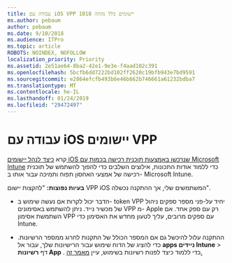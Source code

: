 ```yaml
---
title: עבודה עם iOS VPP יישומים כלל מזהה 1018
ms.author: pebaum
author: pebaum
ms.date: 9/10/2018
ms.audience: ITPro
ms.topic: article
ROBOTS: NOINDEX, NOFOLLOW
localization_priority: Priority
ms.assetid: 2e51ae64-8ba2-42e1-9e3e-f4aad102c391
ms.openlocfilehash: 5bcfb6dd7222bd102ff2620c19bfb943e7bd9591
ms.sourcegitcommit: e2864efcfb493b6e46b662b746661a61232bdba7
ms.translationtype: MT
ms.contentlocale: he-IL
ms.lasthandoff: 01/24/2019
ms.locfileid: "29472497"
---
```

# <a name="working-with-ios-vpp-applications"></a>עבודה עם iOS יישומים VPP

קרא [כיצד לנהל יישומים iOS שנרכשו באמצעות תוכנית רכישה בכמות עם Microsoft Intune](https://docs.microsoft.com/intune/vpp-apps-ios) כדי ללמוד אודות התכונות, אילוצים השלבים כדי להפוך להשתמש של תוכנית רכישה של אמצעי האחסון תפוח ותמיכה עבור אותו ב- Microsoft Intune. 
  
 **בעיות נפוצות:** "להקצות יישום VPP iOS המשתמשים שלי, אך ההתקנה נכשלה". 
  
- הדבר יכול לקרות אם נעשה שימוש ב- token VPP יחיד על-פני מספר ספקים ניהול של מכשיר נייד. ניתן להשתמש באסימונים VPP מ- Apple רק עם ספק אחד. אם השתמשת אסימון VPP עם ספקים מרובים, עליך לטעון מחדש את האסימון כדי Intune.
    
- ההתקנה עלול להיכשל גם אם המספר הכולל של התקנות לחרוג ממספר הרשיונות. כדי להציג של הדוח שימוש עבור הרישיונות שלך, עבור אל **apps ניידים Intune** \> דף **רשיונות App** . כדי ללמוד כיצד לפנות רשיונות בשימוש, עיין [מאמר זה.](https://docs.microsoft.com/intune/vpp-apps-ios#revoking-app-licenses-and-deleting-tokens)
    

